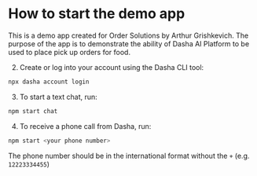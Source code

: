 # How to start the demo app

This is a demo app created for Order Solutions by Arthur Grishkevich. The purpose of the app is to demonstrate the ability of Dasha AI Platform to be used to place pick up orders for food. 


2. Create or log into your account using the Dasha CLI tool:

```sh
npx dasha account login
```

3. To start a text chat, run:

```sh
npm start chat
```

4. To receive a phone call from Dasha, run:

```sh
npm start <your phone number>
```

The phone number should be in the international format without the `+` (e.g. `12223334455`)
